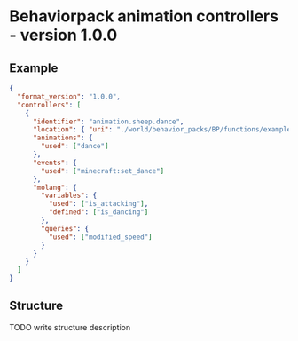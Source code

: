 # Behaviorpack animation controllers - version 1.0.0

## Example

```json
{
  "format_version": "1.0.0",
  "controllers": [
    {
      "identifier": "animation.sheep.dance",
      "location": { "uri": "./world/behavior_packs/BP/functions/example.mcfunction", "offset": 255 },
      "animations": {
        "used": ["dance"]
      },
      "events": {
        "used": ["minecraft:set_dance"]
      },
      "molang": {
        "variables": {
          "used": ["is_attacking"],
          "defined": ["is_dancing"]
        },
        "queries": {
          "used": ["modified_speed"]
        }
      }
    }
  ]
}
```

## Structure

TODO write structure description
